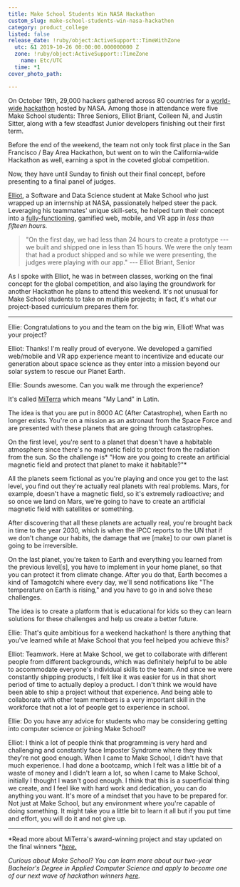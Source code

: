 ```yaml
---
title: Make School Students Win NASA Hackathon
custom_slug: make-school-students-win-nasa-hackathon
category: product_college
listed: false
release_date: !ruby/object:ActiveSupport::TimeWithZone
  utc: &1 2019-10-26 00:00:00.000000000 Z
  zone: !ruby/object:ActiveSupport::TimeZone
    name: Etc/UTC
  time: *1
cover_photo_path: 

---
```

On October 19th, 29,000 hackers gathered across 80 countries for a [world-wide hackathon](https://www.spaceappschallenge.org/) hosted by NASA. Among those in attendance were five Make School students: Three Seniors, Elliot Briant, Colleen Ni, and Justin Sitter, along with a few steadfast Junior developers finishing out their first term.

Before the end of the weekend, the team not only took first place in the San Francisco / Bay Area Hackathon, but went on to win the California-wide Hackathon as well, earning a spot in the coveted global competition.

Now, they have until Sunday to finish out their final concept, before presenting to a final panel of judges.

[Elliot](https://www.makeschool.com/portfolio/Elliot-Briant), a Software and Data Science student at Make School who just wrapped up an internship at NASA, passionately helped steer the pack. Leveraging his teammates' unique skill-sets, he helped turn their concept into a [fully-functioning](https://www.youtube.com/watch?v=u95qZYkbt4Q), gamified web, mobile, and VR app in *less than fifteen hours.*

> "On the first day, we had less than 24 hours to create a prototype --- we built and shipped one in less than 15 hours. We were the only team that had a product shipped and so while we were presenting, the judges were playing with our app." --- Elliot Briant, Senior

As I spoke with Elliot, he was in between classes, working on the final concept for the global competition, and also laying the groundwork for another Hackathon he plans to attend this weekend. It's not unusual for Make School students to take on multiple projects; in fact, it's what our project-based curriculum prepares them for.

* * * * *

Ellie: Congratulations to you and the team on the big win, Elliot! What was your project?

Elliot: Thanks! I'm really proud of everyone. We developed a gamified web/mobile and VR app experience meant to incentivize and educate our generation about space science as they enter into a mission beyond our solar system to rescue our Planet Earth.

Ellie: Sounds awesome. Can you walk me through the experience?

It's called [MiTerra](https://2019.spaceappschallenge.org/challenges/living-our-world/1up-nasa-earth/teams/weplanet/project) which means "My Land" in Latin.

The idea is that you are put in 8000 AC (After Catastrophe), when Earth no longer exists. You're on a mission as an astronaut from the Space Force and are presented with these planets that are going through catastrophes.

On the first level, you're sent to a planet that doesn't have a habitable atmosphere since there's no magnetic field to protect from the radiation from the sun. So the challenge is* "How are you going to create an artificial magnetic field and protect that planet to make it habitable?"*

All the planets seem fictional as you're playing and once you get to the last level, you find out they're actually real planets with real problems. Mars, for example, doesn't have a magnetic field, so it's extremely radioactive; and so once we land on Mars, we're going to have to create an artificial magnetic field with satellites or something.

After discovering that all these planets are actually real, you're brought back in time to the year 2030, which is when the IPCC reports to the UN that if we don't change our habits, the damage that we [make] to our own planet is going to be irreversible.

On the last planet, you're taken to Earth and everything you learned from the previous level[s], you have to implement in your home planet, so that you can protect it from climate change. After you do that, Earth becomes a kind of Tamagotchi where every day, we'll send notifications like "The temperature on Earth is rising," and you have to go in and solve these challenges.

The idea is to create a platform that is educational for kids so they can learn solutions for these challenges and help us create a better future.

Ellie: That's quite ambitious for a weekend hackathon! Is there anything that you've learned while at Make School that you feel helped you achieve this?

Elliot: Teamwork. Here at Make School, we get to collaborate with different people from different backgrounds, which was definitely helpful to be able to accommodate everyone's individual skills to the team. And since we were constantly shipping products, I felt like it was easier for us in that short period of time to actually deploy a product. I don't think we would have been able to ship a project without that experience. And being able to collaborate with other team members is a very important skill in the workforce that not a lot of people get to experience in school.

Ellie: Do you have any advice for students who may be considering getting into computer science or joining Make School?

Elliot: I think a lot of people think that programming is very hard and challenging and constantly face Imposter Syndrome where they think they're not good enough. When I came to Make School, I didn't have that much experience. I had done a bootcamp, which I felt was a little bit of a waste of money and I didn't learn a lot, so when I came to Make School, initially I thought I wasn't good enough. I think that this is a superficial thing we create, and I feel like with hard work and dedication, you can do anything you want. It's more of a mindset that you have to be prepared for. Not just at Make School, but any environment where you're capable of doing something. It might take you a little bit to learn it all but if you put time and effort, you will do it and not give up.

* * * * *

*Read more about MiTerra's award-winning project and stay updated on the final winners *[*here.*](https://2019.spaceappschallenge.org/challenges/living-our-world/1up-nasa-earth/teams/weplanet/project)

*Curious about Make School? You can learn more about our two-year Bachelor's Degree in Applied Computer Science and apply to become one of our next wave of hackathon winners h*[*ere*](https://apply.makeschool.com/apply/)*.*